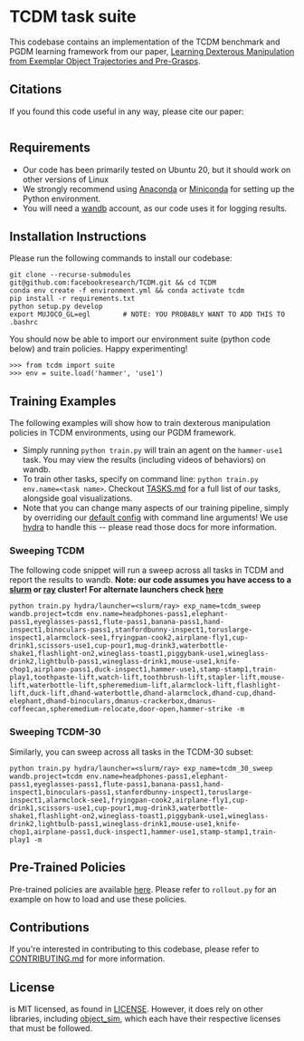 
# TCDM task suite

This codebase contains an implementation of the TCDM benchmark and PGDM learning framework from our paper, [Learning Dexterous Manipulation from Exemplar Object Trajectories and Pre-Grasps](https://pregrasps.github.io/). 

## Citations
If you found this code useful in any way, please cite our paper:
```
```

## Requirements
* Our code has been primarily tested on Ubuntu 20, but it should work on other versions of Linux
* We strongly recommend using [Anaconda](https://www.anaconda.com/) or [Miniconda](https://docs.conda.io/en/latest/miniconda.html) for setting up the Python environment. 
* You will need a [wandb](https://wandb.ai/) account, as our code uses it for logging results. 

## Installation Instructions

Please run the following commands to install our codebase:
```
git clone --recurse-submodules git@github.com:facebookresearch/TCDM.git && cd TCDM
conda env create -f environment.yml && conda activate tcdm
pip install -r requirements.txt
python setup.py develop
export MUJOCO_GL=egl        # NOTE: YOU PROBABLY WANT TO ADD THIS TO .bashrc
```

You should now be able to import our environment suite (python code below) and train policies. Happy experimenting!
```
>>> from tcdm import suite
>>> env = suite.load('hammer', 'use1')
```

## Training Examples
The following examples will show how to train dexterous manipulation policies in TCDM environments, using our PGDM framework. 
* Simply running `python train.py` will train an agent on the `hammer-use1` task. You may view the results (including videos of behaviors) on wandb.
* To train other tasks, specify on command line: `python train.py env.name=<task name>`. Checkout [TASKS.md](trajectories/TASKS.md) for a full list of our tasks, alongside goal visualizations.
* Note that you can change many aspects of our training pipeline, simply by overriding our [default config](experiments/config.yaml) with command line arguments! We use [hydra](https://hydra.cc/) to handle this -- please read those docs for more information.

### Sweeping TCDM
The following code snippet will run a sweep across all tasks in TCDM and report the results to wandb. **Note: our code assumes you have access to a [slurm](https://slurm.schedmd.com/overview.html) or [ray](https://docs.ray.io/en/latest/cluster/index.html) cluster! For alternate launchers check [here](https://hydra.cc/docs/plugins/joblib_launcher/#internaldocs-banner)**

```
python train.py hydra/launcher=<slurm/ray> exp_name=tcdm_sweep wandb.project=tcdm env.name=headphones-pass1,elephant-pass1,eyeglasses-pass1,flute-pass1,banana-pass1,hand-inspect1,binoculars-pass1,stanfordbunny-inspect1,toruslarge-inspect1,alarmclock-see1,fryingpan-cook2,airplane-fly1,cup-drink1,scissors-use1,cup-pour1,mug-drink3,waterbottle-shake1,flashlight-on2,wineglass-toast1,piggybank-use1,wineglass-drink2,lightbulb-pass1,wineglass-drink1,mouse-use1,knife-chop1,airplane-pass1,duck-inspect1,hammer-use1,stamp-stamp1,train-play1,toothpaste-lift,watch-lift,toothbrush-lift,stapler-lift,mouse-lift,waterbottle-lift,spheremedium-lift,alarmclock-lift,flashlight-lift,duck-lift,dhand-waterbottle,dhand-alarmclock,dhand-cup,dhand-elephant,dhand-binoculars,dmanus-crackerbox,dmanus-coffeecan,spheremedium-relocate,door-open,hammer-strike -m
```

### Sweeping TCDM-30
Similarly, you can sweep across all tasks in the TCDM-30 subset:

```
python train.py hydra/launcher=<slurm/ray> exp_name=tcdm_30_sweep wandb.project=tcdm env.name=headphones-pass1,elephant-pass1,eyeglasses-pass1,flute-pass1,banana-pass1,hand-inspect1,binoculars-pass1,stanfordbunny-inspect1,toruslarge-inspect1,alarmclock-see1,fryingpan-cook2,airplane-fly1,cup-drink1,scissors-use1,cup-pour1,mug-drink3,waterbottle-shake1,flashlight-on2,wineglass-toast1,piggybank-use1,wineglass-drink2,lightbulb-pass1,wineglass-drink1,mouse-use1,knife-chop1,airplane-pass1,duck-inspect1,hammer-use1,stamp-stamp1,train-play1 -m
```

## Pre-Trained Policies
Pre-trained policies are available [here](https://github.com/pregrasps/pregrasps.github.io/raw/master/resources/pretrained_agents.tar.gz). Please refer to `rollout.py` for an example on how to load and use these policies.


## Contributions
If you're interested in contributing to this codebase, please refer to [CONTRIBUTING.md](CONTRIBUTING.md) for more information.

## License
<REPONAME> is MIT licensed, as found in [LICENSE](LICENSE.md). However, it does rely on other libraries, including [object_sim](https://github.com/vikashplus/object_sim), which each have their respective licenses that must be followed.
